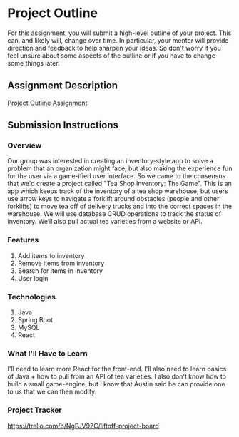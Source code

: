 # Project Outline

For this assignment, you will submit a high-level outline of your project. This can, and likely will, change over time. In particular, your mentor will provide direction and feedback to help sharpen your ideas. So don't worry if you feel unsure about some aspects of the outline or if you have to change some things later.

## Assignment Description

[Project Outline Assignment](https://education.launchcode.org/liftoff/modules/assignments/project-outline)

## Submission Instructions

### Overview

Our group was interested in creating an inventory-style app to solve a problem that an organization might face, but also making the experience fun for the user via a game-ified user interface. So we came to the consensus that we'd create a project called "Tea Shop Inventory: The Game". This is an app which keeps track of the inventory of a tea shop warehouse, but users use arrow keys to navigate a forklift around obstacles (people and other forklifts) to move tea off of delivery trucks and into the correct spaces in the warehouse. We will use database CRUD operations to track the status of inventory. We’ll also pull actual tea varieties from a website or API.

### Features

1. Add items to inventory
2. Remove items from inventory
3. Search for items in inventory
4. User login

### Technologies

1. Java
2. Spring Boot
3. MySQL
4. React

### What I'll Have to Learn

I'll need to learn more React for the front-end. I'll also need to learn basics of Java + how to pull from an API of tea varieties. I also don't know how to build a small game-engine, but I know that Austin said he can provide one to us that we can then modify.

### Project Tracker
 
https://trello.com/b/NgPJV9ZC/liftoff-project-board
